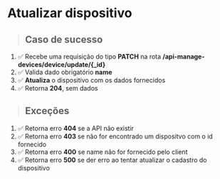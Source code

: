 # Atualizar dispositivo

> ## Caso de sucesso

1. ✅ Recebe uma requisição do tipo **PATCH** na rota **/api-manage-devices/device/update/{_id}**
2. ✅ Valida dado obrigatório **name**
3. ✅ **Atualiza** o dispositivo com os dados fornecidos
4. ✅ Retorna **204**, sem dados

> ## Exceções

1. ✅ Retorna erro **404** se a API não existir
2. ✅ Retorna erro **403** se não for encontrado um dispositvo com o id fornecido
3. ✅ Retorna erro **400** se name não for fornecido pelo client
4. ✅ Retorna erro **500** se der erro ao tentar atualizar o cadastro do dispositivo

